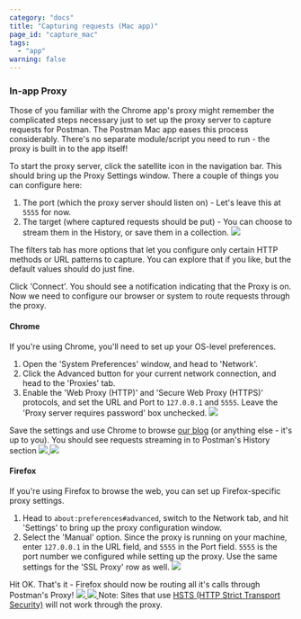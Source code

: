 ```yaml
---
category: "docs"
title: "Capturing requests (Mac app)"
page_id: "capture_mac"
tags: 
  - "app"
warning: false
---
```

### In-app Proxy

Those of you familiar with the Chrome app's proxy might remember the complicated steps necessary just to set up the proxy server to capture requests for Postman. The Postman Mac app eases this process considerably. There's no separate module/script you need to run - the proxy is built in to the app itself!

To start the proxy server, click the satellite icon in the navigation bar. This should bring up the Proxy Settings window. There a couple of things you can configure here:

1. The port (which the proxy server should listen on) - Let's leave this at `5555` for now.
2. The target (where captured requests should be put) - You can choose to stream them in the History, or save them in a collection.
[![](https://www.getpostman.com/img/v1/docs/proxy_mac/1-PostmanProxySettings.png)
][0]

The filters tab has more options that let you configure only certain HTTP methods or URL patterns to capture. You can explore that if you like, but the default values should do just fine.

Click 'Connect'. You should see a notification indicating that the Proxy is on. Now we need to configure our browser or system to route requests through the proxy.
  

#### Chrome

If you're using Chrome, you'll need to set up your OS-level preferences. 

1. Open the 'System Preferences' window, and head to 'Network'. 
2. Click the Advanced button for your current network connection, and head to the 'Proxies' tab. 
3. Enable the 'Web Proxy (HTTP)' and 'Secure Web Proxy (HTTPS)' protocols, and set the URL and Port to `127.0.0.1` and `5555`. Leave the 'Proxy server requires password' box unchecked.
[![](https://www.getpostman.com/img/v1/docs/proxy_mac/4-OsxProxySettings.png)
][1]

Save the settings and use Chrome to browse [our blog][2] (or anything else - it's up to you). You should see requests streaming in to Postman's History section
[![](https://www.getpostman.com/img/v1/docs/proxy_mac/5-ChromeBrowsing.png)
][3]
[![](https://www.getpostman.com/img/v1/docs/proxy_mac/6-ChromeInHistory.png)
][4]
  

#### Firefox

If you're using Firefox to browse the web, you can set up Firefox-specific proxy settings. 

1. Head to `about:preferences#advanced`, switch to the Network tab, and hit 'Settings' to bring up the proxy configuration window. 
2. Select the 'Manual' option. Since the proxy is running on your machine, enter `127.0.0.1` in the URL field, and `5555` in the Port field. `5555` is the port number we configured while setting up the proxy. Use the same settings for the 'SSL Proxy' row as well.
[![](https://www.getpostman.com/img/v1/docs/proxy_mac/3-FirefoxProxySettings.png)
][5]

Hit OK. That's it - Firefox should now be routing all it's calls through Postman's Proxy!
[![](https://www.getpostman.com/img/v1/docs/proxy_mac/31-FirefoxBrowsing.png)
][6]
[![](https://www.getpostman.com/img/v1/docs/proxy_mac/32-FirefoxPagesInHistory.png)
][7]
Note: Sites that use [HSTS (HTTP Strict Transport Security)][8] will not work through the proxy.


[0]: https://www.getpostman.com/img/v1/docs/proxy_mac/1-PostmanProxySettings.png
[1]: https://www.getpostman.com/img/v1/docs/proxy_mac/4-OsxProxySettings.png
[2]: https://blog.getpostman.com/
[3]: https://www.getpostman.com/img/v1/docs/proxy_mac/5-ChromeBrowsing.png
[4]: https://www.getpostman.com/img/v1/docs/proxy_mac/6-ChromeInHistory.png
[5]: https://www.getpostman.com/img/v1/docs/proxy_mac/3-FirefoxProxySettings.png
[6]: https://www.getpostman.com/img/v1/docs/proxy_mac/31-FirefoxBrowsing.png
[7]: https://www.getpostman.com/img/v1/docs/proxy_mac/32-FirefoxPagesInHistory.png
[8]: https://en.wikipedia.org/wiki/HTTP_Strict_Transport_Security
